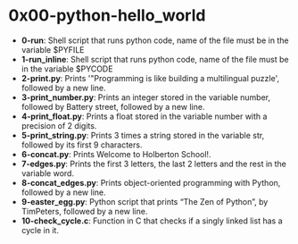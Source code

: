 # 0x00-python-hello_world

* **0-run**: Shell script that runs python code, name of the file must be in the variable $PYFILE
* **1-run_inline**: Shell script that runs python code, name of the file must be in the variable $PYCODE
* **2-print.py**: Prints '"Programming is like building a multilingual puzzle', followed by a new line.
* **3-print_number.py**: Prints an integer stored in the variable number, followed by Battery street, followed by a new line.
* **4-print_float.py**: Prints a float stored in the variable number with a precision of 2 digits.
* **5-print_string.py**: Prints 3 times a string stored in the variable str, followed by its first 9 characters.
* **6-concat.py**: Prints Welcome to Holberton School!.
* **7-edges.py**: Prints the first 3 letters, the last 2 letters and the rest in the variable word.
* **8-concat_edges.py**: Prints object-oriented programming with Python, followed by a new line.
* **9-easter_egg.py**: Python script that prints “The Zen of Python”, by TimPeters, followed by a new line.
* **10-check_cycle.c**: Function in C that checks if a singly linked list has a cycle in it.
